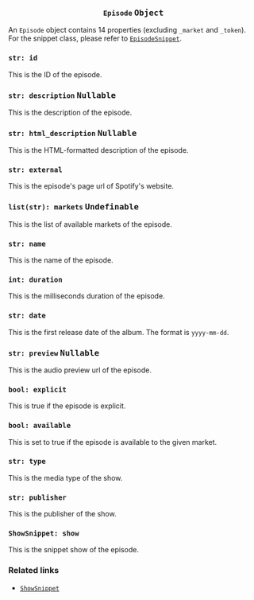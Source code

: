 <h3 align="center"><code>Episode</code> <kbd>Object</kbd></h3>

An `Episode` object contains 14 properties (excluding `_market` and `_token`). For the snippet class, please refer to [`EpisodeSnippet`](https://github.com/creuserr/crespot/tree/main/docs/snippet/episode.md).

### `str: id`
This is the ID of the episode.

### `str: description` <kbd>Nullable</kbd>
This is the description of the episode.

### `str: html_description` <kbd>Nullable</kbd>
This is the HTML-formatted description of the episode.

### `str: external`
This is the episode's page url of Spotify's website.

### `list(str): markets` <kbd>Undefinable</kbd>
This is the list of available markets of the episode.

### `str: name`
This is the name of the episode.

### `int: duration`
This is the milliseconds duration of the episode.

### `str: date`
This is the first release date of the album. The format is `yyyy-mm-dd`.

### `str: preview` <kbd>Nullable</kbd>
This is the audio preview url of the episode.

### `bool: explicit`
This is true if the episode is explicit.

### `bool: available`
This is set to true if the episode is available to the given market.

### `str: type`
This is the media type of the show.

### `str: publisher`
This is the publisher of the show.

### `ShowSnippet: show`
This is the snippet show of the episode.

### Related links

- [`ShowSnippet`](https://github.com/creuserr/crespot/tree/main/docs/snippet/show.md)